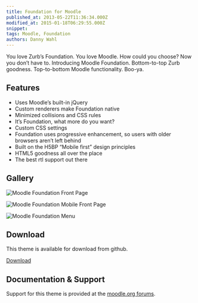```yaml
---
title: Foundation for Moodle
published_at: 2013-05-22T11:36:34.000Z
modified_at: 2015-01-18T06:29:55.000Z
snippet: 
tags: Moodle, Foundation
authors: Danny Wahl
---
```


You love Zurb’s Foundation. You love Moodle. How could you choose? Now you don’t have to. Introducing Moodle Foundation. Bottom-to-top Zurb goodness. Top-to-bottom Moodle functionality. Boo-ya.

## Features

*   Uses Moodle’s built-in jQuery
*   Custom renderers make Foundation native
*   Minimized collisions and CSS rules
*   It’s Foundation, what more do you want?
*   Custom CSS settings
*   Foundation uses progressive enhancement, so users with older browsers aren’t left behind
*   Built on the H5BP “Mobile first” design principles
*   HTML5 goodness all over the place
*   The best rtl support out there

## Gallery

![Moodle Foundation Front Page](/blog/foundation-for-moodle/moodle_foundation_desktop.jpg)

![Moodle Foundation Mobile Front Page](/blog/foundation-for-moodle/moodle_foundation_mobile.jpg)

![Moodle Foundation Menu](/blog/foundation-for-moodle/moodle_foundation_menu.jpg)

## Download

This theme is available for download from github.

[Download](https://github.com/thedannywahl/foundation4-for-moodle2)

## Documentation & Support

Support for this theme is provided at the [moodle.org forums](https://moodle.org/mod/forum/discuss.php?d=224945 "Moodle Foundation Support Forum").